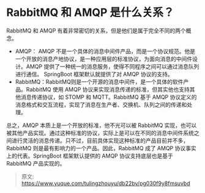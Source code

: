# RabbitMQ 和 AMQP 是什么关系？

RabbitMQ 和 AMQP 有着非常密切的关系，但是他们是属于完全不同的两个概念。

+ AMQP： AMQP 不是一个具体的消息中间件产品，而是一个协议规范。他是一个开放的消息产地协议，是一种应用层的标准协议，为面向消息的中间件设计。AMQP 提供了一种统一的消息服务，使得不同程序之间可以通过消息队列进行通信。 SpringBoot 框架默认就提供了对 AMQP 协议的支持。
+ RabbitMQ：RabbitMQ则是一个开源的消息中间件，是一个具体的软件产品。RabbitMQ 使用 AMQP 协议来实现消息传递的标准，但其实他也支持其他消息传递协议，如 STOMP 和 MQTT。RabbitMQ 基于 AMQP 协议定义的消息格式和交互流程，实现了消息在生产者、交换机、队列之间的传递和处理。

总之，AMQP 本质上是一个开放的标准，他不光可以被 RabbitMQ 实现，也可以被其他产品实现。通过这种标准的协议，实际上是可以在不同的消息中间件系统之间进行灵活的消息传递。只不过，目前具体实现这种标准的产品目前并不多，RabbitMQ 则是最有影响力的一个产品。因此，RabbitMQ 成了 AMQP 协议事实上的代表。SpringBoot 框架默认提供的 AMQP 协议支持底层也是基于 RabbitMQ 产品实现的。



> 原文: <https://www.yuque.com/tulingzhouyu/db22bv/pg030f9y8fmsuvbd>